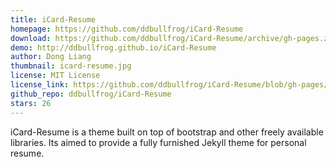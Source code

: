 ```yaml
---
title: iCard-Resume
homepage: https://github.com/ddbullfrog/iCard-Resume
download: https://github.com/ddbullfrog/iCard-Resume/archive/gh-pages.zip
demo: http://ddbullfrog.github.io/iCard-Resume
author: Dong Liang
thumbnail: icard-resume.jpg
license: MIT License
license_link: https://github.com/ddbullfrog/iCard-Resume/blob/gh-pages/LICENSE.md
github_repo: ddbullfrog/iCard-Resume
stars: 26
---
```


iCard-Resume is a theme built on top of bootstrap and other freely
available libraries. Its aimed to provide a fully furnished Jekyll
theme for personal resume.
